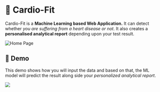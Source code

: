# 💜 Cardio-Fit

Cardio-Fit is a **Machine Learning based Web Application.** It can detect whether *you are suffering from a heart disease or not*. It also creates a **personalised analytical report** depending upon your test result.

![Home Page](https://raw.githubusercontent.com/jaykumar1607/Heart-Disease-Web-App/main/docs/images/homepage.png)


## 🎥 Demo
This demo shows how you will input the data and based on that, the ML model will predict the result along side your *personalized analytical report*.

<div class="center">
    <img src="https://raw.githubusercontent.com/jaykumar1607/Heart-Disease-Web-App/main/docs/images/demo.gif">
</div>

